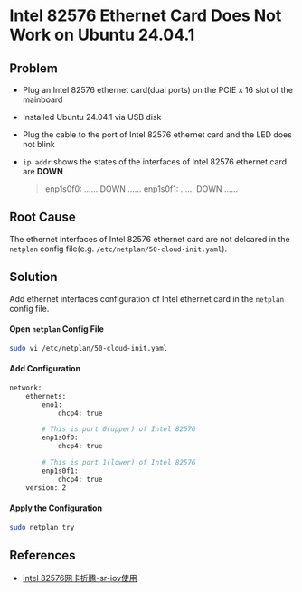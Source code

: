 # Intel 82576 Ethernet Card Does Not Work on Ubuntu 24.04.1

## Problem
* Plug an Intel 82576 ethernet card(dual ports) on the PCIE x 16 slot of the mainboard
* Installed Ubuntu 24.04.1 via USB disk
* Plug the cable to the port of Intel 82576 ethernet card and the LED does not blink
* `ip addr` shows the states of the interfaces of Intel 82576 ethernet card are **DOWN**

  > enp1s0f0: ...... DOWN ......
  > enp1s0f1: ...... DOWN ......

## Root Cause
The ethernet interfaces of Intel 82576 ethernet card are not delcared in the `netplan` config file(e.g. `/etc/netplan/50-cloud-init.yaml`).

## Solution
Add ethernet interfaces configuration of Intel ethernet card in the `netplan` config file.

#### Open `netplan` Config File

```bash
sudo vi /etc/netplan/50-cloud-init.yaml
```

#### Add Configuration

```bash
network:
    ethernets:
        eno1:
            dhcp4: true

        # This is port 0(upper) of Intel 82576
        enp1s0f0:
            dhcp4: true

        # This is port 1(lower) of Intel 82576
        enp1s0f1:
            dhcp4: true
    version: 2
```

#### Apply the Configuration

```bash
sudo netplan try
```

## References
* [intel 82576网卡折腾-sr-iov使用](https://yanke.info/?id=127)
